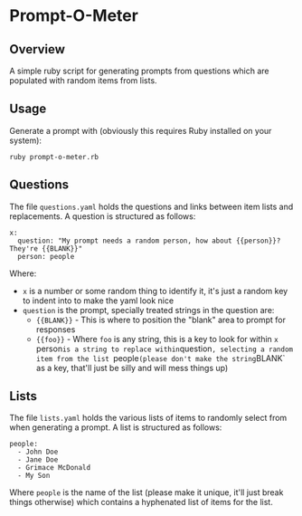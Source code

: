 # Prompt-O-Meter

## Overview

A simple ruby script for generating prompts from questions which are populated with random items from lists.

## Usage

Generate a prompt with (obviously this requires Ruby installed on your system):
```
ruby prompt-o-meter.rb
```

## Questions

The file `questions.yaml` holds the questions and links between item lists and replacements. A question is structured as follows:
```
x:
  question: "My prompt needs a random person, how about {{person}}? They're {{BLANK}}"
  person: people
```
Where:
- `x` is a number or some random thing to identify it, it's just a random key to indent into to make the yaml look nice
- `question` is the prompt, specially treated strings in the question are:
    - `{{BLANK}}` - This is where to position the "blank" area to prompt for responses
    - `{{foo}}` - Where `foo` is any string, this is a key to look for within `x`
` `person` is a string to replace within `question`, selecting a random item from the list `people` (please don't make the string `BLANK` as a key, that'll just be silly and will mess things up) 

## Lists

The file `lists.yaml` holds the various lists of items to randomly select from when generating a prompt. A list is structured as follows:
```
people:
  - John Doe
  - Jane Doe
  - Grimace McDonald
  - My Son
```

Where `people` is the name of the list (please make it unique, it'll just break things otherwise) which contains a hyphenated list of items for the list.
